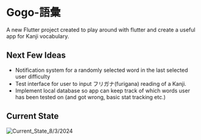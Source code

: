 # Gogo-語彙

A new Flutter project created to play around with flutter and create a useful app for Kanji vocabulary.

## Next Few Ideas

- Notification system for a randomly selected word in the last selected user difficulty
- Test interface for user to input フリガナ(furigana) reading of a Kanji.
- Implement local database so app can keep track of which words user has been tested on (and got wrong, basic stat tracking etc.)

## Current State

![Current_State_8/3/2024](https://github.com/ilaylow/gogo-goi/assets/45478832/8920e9e7-52cb-4b21-9a5c-e6501c4ef68d)
